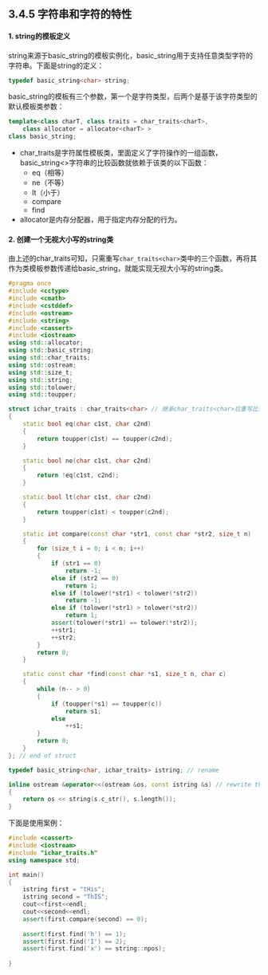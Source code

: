 ## 3.4.5 字符串和字符的特性

#### 1. string的模板定义

​	string来源于basic_string的模板实例化，basic_string用于支持任意类型字符的字符串。下面是string的定义：

```C++
typedef basic_string<char> string;
```

​	basic_string的模板有三个参数，第一个是字符类型，后两个是基于该字符类型的默认模板类参数：

```C++
template<class charT, class traits = char_traits<charT>, 
	class allocator = allocator<charT> > 
class basic_string;
```

* char_traits是字符属性模板类，里面定义了字符操作的一组函数，basic_string<>字符串的比较函数就依赖于该类的以下函数：
	* eq（相等）
	* ne（不等）
	* lt（小于）
	* compare
	* find
* allocator是内存分配器，用于指定内存分配的行为。

#### 2. 创建一个无视大小写的string类

​	由上述的char_traits可知，只需重写`char_traits<char>`类中的三个函数，再将其作为类模板参数传递给basic_string，就能实现无视大小写的string类。

```C++
#pragma once
#include <cctype>
#include <cmath>
#include <cstddef>
#include <ostream>
#include <string>
#include <cassert>
#include <iostream>
using std::allocator;
using std::basic_string;
using std::char_traits;
using std::ostream;
using std::size_t;
using std::string;
using std::tolower;
using std::toupper;

struct ichar_traits : char_traits<char> // 继承char_traits<char>后重写比较方法
{
    static bool eq(char c1st, char c2nd)
    {
        return toupper(c1st) == toupper(c2nd);
    }

    static bool ne(char c1st, char c2nd)
    {
        return !eq(c1st, c2nd);
    }

    static bool lt(char c1st, char c2nd)
    {
        return toupper(c1st) < toupper(c2nd);
    }

    static int compare(const char *str1, const char *str2, size_t n)
    {
        for (size_t i = 0; i < n; i++)
        {
            if (str1 == 0)
                return -1;
            else if (str2 == 0)
                return 1;
            else if (tolower(*str1) < tolower(*str2))
                return -1;
            else if (tolower(*str1) > tolower(*str2))
                return 1;
            assert(tolower(*str1) == tolower(*str2));
            ++str1;
            ++str2;
        }
        return 0;
    }

    static const char *find(const char *s1, size_t n, char c)
    {
        while (n-- > 0)
        {
            if (toupper(*s1) == toupper(c))
                return s1;
            else
                ++s1;
        }
        return 0;
    }
}; // end of struct

typedef basic_string<char, ichar_traits> istring; // rename

inline ostream &operator<<(ostream &os, const istring &s) // rewrite the << operator
{
    return os << string(s.c_str(), s.length());
}
```

下面是使用案例：

```C++
#include <cassert>
#include <iostream>
#include "ichar_traits.h"
using namespace std;

int main()
{
	istring first = "tHis";
    istring second = "ThIS";
    cout<<first<<endl;
    cout<<second<<endl;
    assert(first.compare(second) == 0);
    
    assert(first.find('h') == 1);
    assert(first.find('I') == 2);
    assert(first.find('x') == string::npos);
    
}
```

